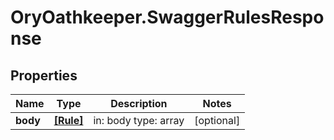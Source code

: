# OryOathkeeper.SwaggerRulesResponse

## Properties
Name | Type | Description | Notes
------------ | ------------- | ------------- | -------------
**body** | [**[Rule]**](Rule.md) | in: body type: array | [optional] 


